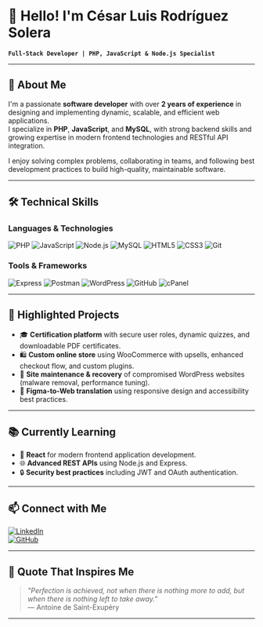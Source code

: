 # 👋 Hello! I'm César Luis Rodríguez Solera  
**`Full-Stack Developer | PHP, JavaScript & Node.js Specialist`**

---

## 🚀 About Me  
I'm a passionate **software developer** with over **2 years of experience** in designing and implementing dynamic, scalable, and efficient web applications.  
I specialize in **PHP**, **JavaScript**, and **MySQL**, with strong backend skills and growing expertise in modern frontend technologies and RESTful API integration.

I enjoy solving complex problems, collaborating in teams, and following best development practices to build high-quality, maintainable software.

---

## 🛠️ Technical Skills  

### Languages & Technologies  
![PHP](https://img.shields.io/badge/PHP-777BB4?style=for-the-badge&logo=php&logoColor=white)
![JavaScript](https://img.shields.io/badge/JavaScript-F7DF1E?style=for-the-badge&logo=javascript&logoColor=black)
![Node.js](https://img.shields.io/badge/Node.js-339933?style=for-the-badge&logo=node.js&logoColor=white)
![MySQL](https://img.shields.io/badge/MySQL-005C84?style=for-the-badge&logo=mysql&logoColor=white)
![HTML5](https://img.shields.io/badge/HTML5-E34F26?style=for-the-badge&logo=html5&logoColor=white)
![CSS3](https://img.shields.io/badge/CSS3-1572B6?style=for-the-badge&logo=css3&logoColor=white)
![Git](https://img.shields.io/badge/Git-F05032?style=for-the-badge&logo=git&logoColor=white)

### Tools & Frameworks  
![Express](https://img.shields.io/badge/Express.js-000000?style=for-the-badge&logo=express&logoColor=white)
![Postman](https://img.shields.io/badge/Postman-FF6C37?style=for-the-badge&logo=postman&logoColor=white)
![WordPress](https://img.shields.io/badge/WordPress-21759B?style=for-the-badge&logo=wordpress&logoColor=white)
![GitHub](https://img.shields.io/badge/GitHub-181717?style=for-the-badge&logo=github&logoColor=white)
![cPanel](https://img.shields.io/badge/cPanel-FF6C2C?style=for-the-badge&logo=cpanel&logoColor=white)

---

## 📌 Highlighted Projects

- 🎓 **Certification platform** with secure user roles, dynamic quizzes, and downloadable PDF certificates.  
- 🛍️ **Custom online store** using WooCommerce with upsells, enhanced checkout flow, and custom plugins.  
- 🔧 **Site maintenance & recovery** of compromised WordPress websites (malware removal, performance tuning).  
- 🎨 **Figma-to-Web translation** using responsive design and accessibility best practices.

---

## 📚 Currently Learning

- 🔁 **React** for modern frontend application development.  
- 🌐 **Advanced REST APIs** using Node.js and Express.  
- 🔒 **Security best practices** including JWT and OAuth authentication.

---

## 📫 Connect with Me

[![LinkedIn](https://img.shields.io/badge/LinkedIn-0A66C2?style=for-the-badge&logo=linkedin&logoColor=white)](https://www.linkedin.com/in/devcesarco/)  
[![GitHub](https://img.shields.io/badge/GitHub-181717?style=for-the-badge&logo=github&logoColor=white)](https://github.com/cesarco)

---

## 🌟 Quote That Inspires Me  
> *"Perfection is achieved, not when there is nothing more to add, but when there is nothing left to take away."*  
— Antoine de Saint-Exupéry

---
